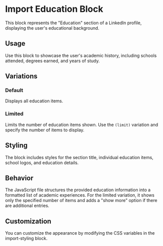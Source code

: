 # Import Education Block

This block represents the "Education" section of a LinkedIn profile, displaying the user's educational background.

## Usage

Use this block to showcase the user's academic history, including schools attended, degrees earned, and years of study.

## Variations

### Default
Displays all education items.

### Limited
Limits the number of education items shown. Use the `(limit)` variation and specify the number of items to display.

## Styling

The block includes styles for the section title, individual education items, school logos, and education details.

## Behavior

The JavaScript file structures the provided education information into a formatted list of academic experiences. For the limited variation, it shows only the specified number of items and adds a "show more" option if there are additional entries.

## Customization

You can customize the appearance by modifying the CSS variables in the import-styling block.
